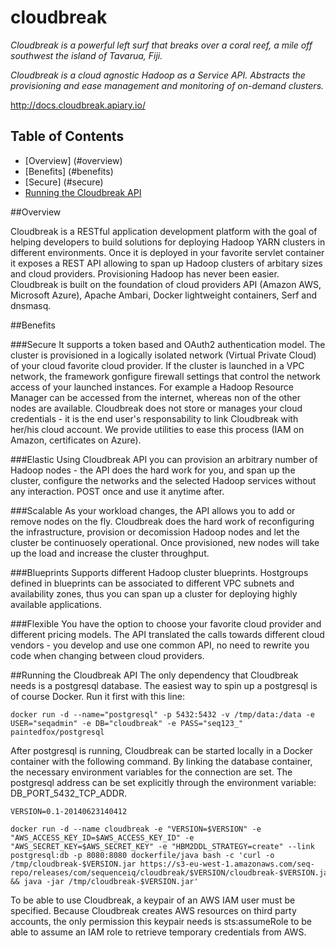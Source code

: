 cloudbreak
================

*Cloudbreak is a powerful left surf that breaks over a coral reef, a mile off southwest the island of Tavarua, Fiji.*

*Cloudbreak is a cloud agnostic Hadoop as a Service API. Abstracts the provisioning and ease management and monitoring of on-demand clusters.*

http://docs.cloudbreak.apiary.io/

## Table of Contents
  - [Overview] (#overview)
  - [Benefits] (#benefits) 
   - [Secure] (#secure)
  - [Running the Cloudbreak API](#runing-the-cloudbreak-api)

##Overview

Cloudbreak is a RESTful application development platform with the goal of helping developers to build solutions for deploying Hadoop YARN clusters in different environments. Once it is deployed in your favorite servlet container it exposes a REST API allowing to span up Hadoop clusters of arbitary sizes and cloud providers. Provisioning Hadoop has never been easier.
Cloudbreak is built on the foundation of cloud providers API (Amazon AWS, Microsoft Azure), Apache Ambari, Docker lightweight containers, Serf and dnsmasq. 


##Benefits

###Secure
It supports a token based and OAuth2 authentication model. The cluster is provisioned in a logically isolated network (Virtual Private Cloud) of your cloud favorite cloud provider.
If the cluster is launched in a VPC network, the framework gonfigure firewall settings that control the network access of your launched instances. For example a Hadoop Resource Manager can be accessed from the internet, whereas non of the other nodes are available.
Cloudbreak does not store or manages your cloud credentials - it is the end user's responsability to link Cloudbreak with her/his cloud account. We provide utilities to ease this process (IAM on Amazon, certificates on Azure).

###Elastic
Using Cloudbreak API you can provision an arbitrary number of Hadoop nodes - the API does the hard work for you, and span up the cluster, configure the networks and the selected Hadoop services without any interaction. 
POST once and use it anytime after.

###Scalable
As your workload changes, the API allows you to add or remove nodes on the fly. Cloudbreak does the hard work of reconfiguring the infrastructure, provision or decomission Hadoop nodes and let the cluster be continuosely operational. 
Once provisioned, new nodes will take up the load and increase the cluster throughput.

###Blueprints
Supports different Hadoop cluster blueprints. Hostgroups defined in blueprints can be associated to different VPC subnets and availability zones, thus you can span up a cluster for deploying highly available applications.

###Flexible
You have the option to choose your favorite cloud provider and different pricing models. The API translated the calls towards different cloud vendors - you develop and use one common API, no need to rewrite you code when changing between cloud providers.

##Running the Cloudbreak API
The only dependency that Cloudbreak needs is a postgresql database. The easiest way to spin up a postgresql is of course Docker. Run it first with this line:
```
docker run -d --name="postgresql" -p 5432:5432 -v /tmp/data:/data -e USER="seqadmin" -e DB="cloudbreak" -e PASS="seq123_" paintedfox/postgresql
```

After postgresql is running, Cloudbreak can be started locally in a Docker container with the following command. By linking the database container, the necessary environment variables for the connection are set. The postgresql address can be set explicitly through the environment variable: DB_PORT_5432_TCP_ADDR. 
```
VERSION=0.1-20140623140412

docker run -d --name cloudbreak -e "VERSION=$VERSION" -e "AWS_ACCESS_KEY_ID=$AWS_ACCESS_KEY_ID" -e "AWS_SECRET_KEY=$AWS_SECRET_KEY" -e "HBM2DDL_STRATEGY=create" --link postgresql:db -p 8080:8080 dockerfile/java bash -c 'curl -o /tmp/cloudbreak-$VERSION.jar https://s3-eu-west-1.amazonaws.com/seq-repo/releases/com/sequenceiq/cloudbreak/$VERSION/cloudbreak-$VERSION.jar && java -jar /tmp/cloudbreak-$VERSION.jar'
```

To be able to use Cloudbreak, a keypair of an AWS IAM user must be specified. Because Cloudbreak creates AWS resources on third party accounts, the only permission this keypair needs is sts:assumeRole to be able to assume an IAM role to retrieve temporary credentials from AWS.

